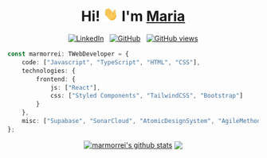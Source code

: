 <p align="center" width="300">
   <h1 align="center">Hi! <img src="https://github.com/ABSphreak/ABSphreak/blob/master/gifs/Hi.gif" width="30px"> I'm <a href="https://www.linkedin.com/in/maria-morales-reina" title="See my LinkedIn profile" target="_blank">Maria</a></h1>
</p>

<div align="center">

<a href="https://www.linkedin.com/in/maria-morales-reina" target="_blank"><img src="https://img.shields.io/badge/Maria%20Morales%20Reina-%230077B5.svg?&style=flat-square&logo=linkedin&logoColor=white" alt="LinkedIn"></a>&nbsp;&nbsp;
<a href="https://github.com/marmorrei" target="_blank"><img src="https://img.shields.io/github/followers/marmorrei?label=marmorrei&style=social" alt="GitHub"></a>&nbsp;&nbsp;
<a href="https://github.com/marmorrei" target="_blank"><img src="https://komarev.com/ghpvc/?username=marmorrei&label=Visitors&color=EC8E2C&style=flat" alt="GitHub views"></a>

</div>

```typescript
const marmorrei: TWebDeveloper = {
    code: ["Javascript", "TypeScript", "HTML", "CSS"],
    technologies: {
        frontend: {
            js: ["React"],
            css: ["Styled Components", "TailwindCSS", "Bootstrap"]
        }
    },
    misc: ["Supabase", "SonarCloud", "AtomicDesignSystem", "AgileMethodologies", "Storybook"],
};
```
<div align="center"><a href="https://github.com/marmorrei/github-readme-stats"><img align="center" src="https://github-readme-stats.vercel.app/api?username=marmorrei&show_icons=true&include_all_commits=true&theme=react&hide_border=false" alt="marmorrei's github stats" /></a>  <a href="https://github.com/marmorrei/github-readme-stats"><img align="center" src="https://github-readme-stats.vercel.app/api/top-langs/?username=marmorrei&layout=compact&theme=react&hide_border=false" /></a></div>
